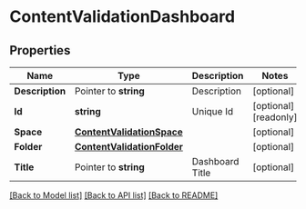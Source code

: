 # ContentValidationDashboard

## Properties

Name | Type | Description | Notes
------------ | ------------- | ------------- | -------------
**Description** | Pointer to **string** | Description | [optional] 
**Id** | **string** | Unique Id | [optional] [readonly] 
**Space** | [**ContentValidationSpace**](ContentValidationSpace.md) |  | [optional] 
**Folder** | [**ContentValidationFolder**](ContentValidationFolder.md) |  | [optional] 
**Title** | Pointer to **string** | Dashboard Title | [optional] 

[[Back to Model list]](../README.md#documentation-for-models) [[Back to API list]](../README.md#documentation-for-api-endpoints) [[Back to README]](../README.md)



